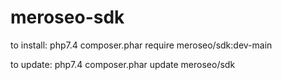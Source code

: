 # meroseo-sdk

to install:
php7.4 composer.phar require meroseo/sdk:dev-main


to update:
php7.4 composer.phar update meroseo/sdk
